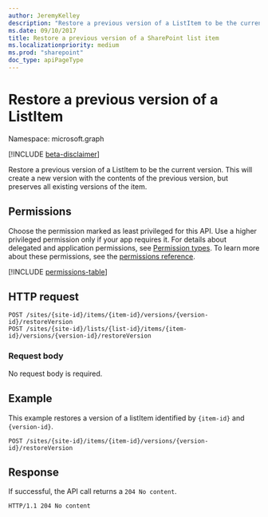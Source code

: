 ```yaml
---
author: JeremyKelley
description: "Restore a previous version of a ListItem to be the current version. This will create a new version with the contents of the previous version, but preserves all existing versions of the item."
ms.date: 09/10/2017
title: Restore a previous version of a SharePoint list item
ms.localizationpriority: medium
ms.prod: "sharepoint"
doc_type: apiPageType
---
```

# Restore a previous version of a ListItem

Namespace: microsoft.graph

[!INCLUDE [beta-disclaimer](../../includes/beta-disclaimer.md)]

Restore a previous version of a ListItem to be the current version. This will create a new version with the contents of the previous version, but preserves all existing versions of the item.

## Permissions

Choose the permission marked as least privileged for this API. Use a higher privileged permission only if your app requires it. For details about delegated and application permissions, see [Permission types](/graph/permissions-overview#permission-types). To learn more about these permissions, see the [permissions reference](/graph/permissions-reference).

<!-- { "blockType": "permissions", "name": "listitemversion_restore" } -->
[!INCLUDE [permissions-table](../includes/permissions/listitemversion-restore-permissions.md)]

## HTTP request

<!-- { "blockType": "ignored" } -->

```http
POST /sites/{site-id}/items/{item-id}/versions/{version-id}/restoreVersion
POST /sites/{site-id}/lists/{list-id}/items/{item-id}/versions/{version-id}/restoreVersion
```

### Request body

No request body is required.

## Example

This example restores a version of a listItem identified by `{item-id}` and `{version-id}`.

<!-- { "blockType": "request", "name": "restore-item-version-listItem", "scopes": "files.readwrite", "target": "action" } -->

```http
POST /sites/{site-id}/items/{item-id}/versions/{version-id}/restoreVersion
```

## Response

If successful, the API call returns a `204 No content`.

<!-- { "blockType": "response" } -->

```http
HTTP/1.1 204 No content
```

<!--
{
  "type": "#page.annotation",
  "description": "Create a copy of an existing item.",
  "keywords": "copy existing item",
  "section": "documentation",
  "tocPath": "Items/Copy",
  "suppressions": []
}
-->


